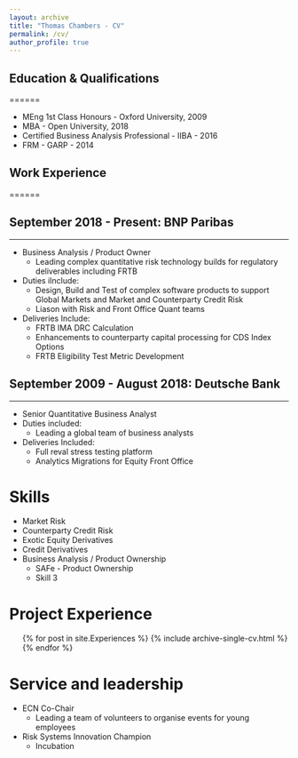 ```yaml
---
layout: archive
title: "Thomas Chambers - CV"
permalink: /cv/
author_profile: true
---
```


Education & Qualifications
------
======
* MEng 1st Class Honours - Oxford University, 2009
* MBA - Open University, 2018
* Certified Business Analysis Professional - IIBA - 2016
* FRM - GARP - 2014

Work Experience
------
======
## September 2018 - Present: BNP Paribas
---
  * Business Analysis / Product Owner
    - Leading complex quantitative risk technology builds for regulatory deliverables including FRTB
  * Duties iInclude: 
    - Design, Build and Test of complex software products to support Global Markets and Market and Counterparty Credit Risk
    - Liason with Risk and Front Office Quant teams 
  * Deliveries Include:
    - FRTB IMA DRC Calculation
    - Enhancements to counterparty capital processing for CDS Index Options
    - FRTB Eligibility Test Metric Development

## September 2009 - August 2018: Deutsche Bank
---
  * Senior Quantitative Business Analyst
  * Duties included: 
    - Leading a global team of business analysts
  * Deliveries Included:
    - Full reval stress testing platform
    - Analytics Migrations for Equity Front Office
  
Skills
======
* Market Risk
* Counterparty Credit Risk
* Exotic Equity Derivatives
* Credit Derivatives
* Business Analysis / Product Ownership
    * SAFe - Product Ownership
    * Skill 3

Project Experience
======
  <ul>{% for post in site.Experiences %}
    {% include archive-single-cv.html %}
  {% endfor %}</ul>
  
  
Service and leadership
======
* ECN Co-Chair
    - Leading a team of volunteers to organise events for young employees
* Risk Systems Innovation Champion
    - Incubation
